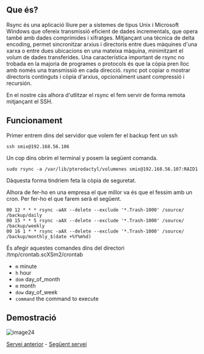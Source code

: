 ## Que és?

Rsync és una aplicació lliure per a sistemes de tipus Unix i Microsoft Windows que ofereix transmissió eficient de dades incrementals, que opera també amb dades comprimides i xifratges. Mitjançant una tècnica de delta encoding, permet sincronitzar arxius i directoris entre dues màquines d'una xarxa o entre dues ubicacions en una mateixa màquina, minimitzant el volum de dades transferides. Una característica important de rsync no trobada en la majoria de programes o protocols és que la còpia pren lloc amb només una transmissió en cada direcció. rsync pot copiar o mostrar directoris continguts i còpia d'arxius, opcionalment usant compressió i recursión.

En el nostre càs alhora d'utlitzar el rsync el fem servir de forma remota mitjançant el SSH.

## Funcionament

Primer entrem dins del servidor que volem fer el backup fent un ssh
```console
ssh smix@192.168.56.106
```

Un cop dins obrim el terminal y posem la següent comanda.

```console
sudo rsync -a /var/lib/pterodactyl/volumenes smix@192.168.56.107:RAID1
```
Dàquesta forma tindriem feta la còpia de seguretat.

Alhora de fer-ho en una empresa el que millor va és que el fessim amb un cron. Per fer-ho el que farem serà el següent.

```console
00 12 * * * rsync -aAX --delete --exclude '*.Trash-1000' /source/ /backup/daily
00 15 * * 5 rsync -aAX --delete --exclude '*.Trash-1000' /source/ /backup/weekly
00 16 1 * * rsync -aAX --delete --exclude '*.Trash-1000' /source/ /backup/monthly_$(date +%Y%m%d)
```
És afegir aquestes comandes dins del directori /tmp/crontab.scXSm2/crontab

- `m`  minute
- `h`  hour
- `dom`  day_of_month
- `m`  month
- `dow`  day_of_week
- `command`  the command to execute
  
## Demostració

![image24](https://github.com/Proyecto-Sintesi/configs/assets/165918288/43f44d8d-ecf3-4be8-af27-b1765c0674bb)

<p><a href="https://github.com/Proyecto-Sintesi/configs/tree/main/etc/raid">Servei anterior</a> - <a href="https://github.com/Proyecto-Sintesi/configs/tree/main/home/alex/.ssh">Següent servei</a></p>
